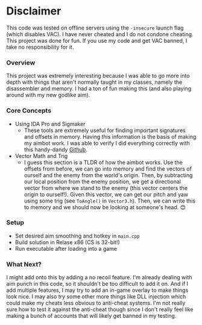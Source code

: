 # **Disclaimer**
This code was tested on offline servers using the `-insecure` launch flag (which disables VAC). I have never cheated and I do not condone cheating. This project was done for fun. If you use my code and get VAC banned, I take no responsibility for it.

### Overview
This project was extremely interesting because I was able to go more into depth with things that aren't normally taught in my classes, namely the disassembler and memory. I had a ton of fun making this (and also playing around with my new godlike aim).

### Core Concepts
- Using IDA Pro and Sigmaker
    - These tools are extremely useful for finding important signatures and offsets in memory. Having this information is the basis of making my aimbot work. I was able to verify I did everything correctly with this handy-dandy [Github](https://github.com/frk1/hazedumper/blob/master/csgo.hpp).
- Vector Math and Trig
    - I guess this section is a TLDR of how the aimbot works. Use the offsets from before, we can go into memory and find the vectors of ourself and the enemy from the world's origin. Then, by subtracting our local position from the enemy position, we get a directional vector from where we stand to the enemy (this vector centers the origin to ourself!). Given this vector, we can get our pitch and yaw using some trig (see `ToAngle()` in `Vector3.h`). Then, we can write this to memory and we should now be looking at someone's head. 😊

### Setup
- Set desired aim smoothing and hotkey in `main.cpp`
- Build solution in Relase x86 (CS is 32-bit!)
- Run executable after loading into a game
### What Next?
I might add onto this by adding a no recoil feature. I'm already dealing with aim punch in this code, so it shouldn't be too difficult to add it on. And if I add multiple features, I may try to add an in-game overlay to make things look nice. I may also try some other more things like DLL injection which could make my cheats less obvious to anti-cheat systems. I'm not really sure how to test it against the anti-cheat though since I don't really feel like making a bunch of accounts that will likely get banned in my testing.